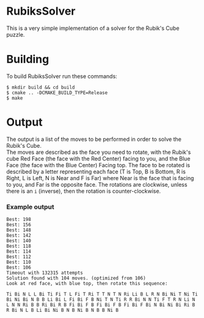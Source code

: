 # RubiksSolver

<p>This is a very simple implementation of a solver for the Rubik's Cube puzzle.</p>

# Building

To build RubiksSolver run these commands:

    $ mkdir build && cd build
    $ cmake .. -DCMAKE_BUILD_TYPE=Release
    $ make

# Output

The output is a list of the moves to be performed in order to solve the Rubik's Cube.<br>
The moves are described as the face you need to rotate, with the Rubik's cube Red Face (the face with the Red Center) facing to you, and the Blue Face (the face with the Blue Center) Facing top.
The face to be rotated is described by a letter representing each face (T is Top, B is Bottom, R is Right, L is Left, N is Near and F is Far) where Near is the face that is facing to you, and Far is the opposite face.
The rotations are clockwise, unless there is an `i` (inverse), then the rotation is counter-clockwise.

### Example output

```
Best: 198
Best: 156
Best: 148
Best: 142
Best: 140
Best: 118
Best: 114
Best: 112
Best: 110
Best: 106
Timeout with 132315 attempts
Solution found with 104 moves. (optimized from 106)
Look at red face, with blue top, then rotate this sequence:

Ti Bi N L L Bi Ti Fi T L Fi T Ri T T N T N Ri Li B L R N Bi Ni T Ni Ti Bi Ni Bi N B B Li Bi L Fi Bi F B Ni T N Ti R R Bi N N Ti F T R N Li N L N N Ri B B Ri Bi R B Fi Bi F B Fi Bi F B Fi Bi F Bi N Bi Ni Bi Ri B R Bi N L B Li Bi Ni B N B Ni B N B B Ni B
```
